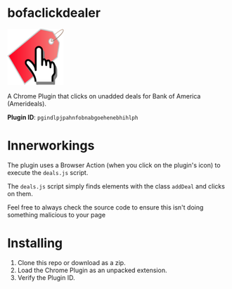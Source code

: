 # bofaclickdealer
![](/icon128.png)

A Chrome Plugin that clicks on unadded deals for Bank of America (Amerideals).

**Plugin ID**: `pgindlpjpahnfobnabgoehenebhihlph`

# Innerworkings

The plugin uses a Browser Action (when you click on the plugin's icon) to execute the `deals.js` script.

The `deals.js` script simply finds elements with the class `addDeal` and clicks on them.

Feel free to always check the source code to ensure this isn't doing something malicious to your page

# Installing

1. Clone this repo or download as a zip.
1. Load the Chrome Plugin as an unpacked extension.
1. Verify the Plugin ID.
